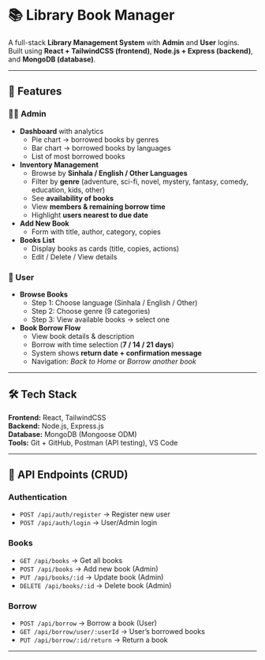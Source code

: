 # 📚 Library Book Manager

A full-stack **Library Management System** with **Admin** and **User** logins.  
Built using **React + TailwindCSS (frontend)**, **Node.js + Express (backend)**, and **MongoDB (database)**.

---

## 🚀 Features

### 👨‍💼 Admin
- **Dashboard** with analytics  
  - Pie chart → borrowed books by genres  
  - Bar chart → borrowed books by languages  
  - List of most borrowed books  
- **Inventory Management**  
  - Browse by **Sinhala / English / Other Languages**  
  - Filter by **genre** (adventure, sci-fi, novel, mystery, fantasy, comedy, education, kids, other)  
  - See **availability of books**  
  - View **members & remaining borrow time**  
  - Highlight **users nearest to due date**  
- **Add New Book**  
  - Form with title, author, category, copies  
- **Books List**  
  - Display books as cards (title, copies, actions)  
  - Edit / Delete / View details  

### 👤 User
- **Browse Books**  
  - Step 1: Choose language (Sinhala / English / Other)  
  - Step 2: Choose genre (9 categories)  
  - Step 3: View available books → select one  
- **Book Borrow Flow**  
  - View book details & description  
  - Borrow with time selection (**7 / 14 / 21 days**)  
  - System shows **return date + confirmation message**  
  - Navigation: *Back to Home* or *Borrow another book*  

---

## 🛠️ Tech Stack

**Frontend:** React, TailwindCSS  
**Backend:** Node.js, Express.js  
**Database:** MongoDB (Mongoose ODM)  
**Tools:** Git + GitHub, Postman (API testing), VS Code  

---

## 🔗 API Endpoints (CRUD)

### Authentication
- `POST /api/auth/register` → Register new user  
- `POST /api/auth/login` → User/Admin login  

### Books
- `GET /api/books` → Get all books  
- `POST /api/books` → Add new book (Admin)  
- `PUT /api/books/:id` → Update book (Admin)  
- `DELETE /api/books/:id` → Delete book (Admin)  

### Borrow
- `POST /api/borrow` → Borrow a book (User)  
- `GET /api/borrow/user/:userId` → User’s borrowed books  
- `PUT /api/borrow/:id/return` → Return a book  

---

